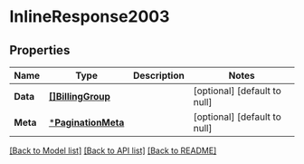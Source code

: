 # InlineResponse2003

## Properties
Name | Type | Description | Notes
------------ | ------------- | ------------- | -------------
**Data** | [**[]BillingGroup**](BillingGroup.md) |  | [optional] [default to null]
**Meta** | [***PaginationMeta**](PaginationMeta.md) |  | [optional] [default to null]

[[Back to Model list]](../README.md#documentation-for-models) [[Back to API list]](../README.md#documentation-for-api-endpoints) [[Back to README]](../README.md)


